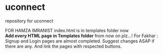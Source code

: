 # uconnect
repository for uconnect

FOR HAMZA IMRANIST
  index.html is in templates folder now<br>
  **Add every HTML page in Templates folder** from now on plz...!
For Fakhar :
Signup and Login pages are almost completed. Suggest changes ASAP if there are any. And link the pages with respected buttons.
